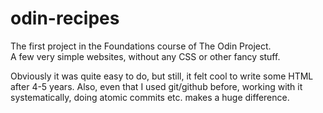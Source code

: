 # odin-recipes
The first project in the Foundations course of The Odin Project.  
A few very simple websites, without any CSS or other fancy stuff.

Obviously it was quite easy to do, but still, it felt cool to write some HTML after 4-5 years. Also, even that I used git/github before, working with it systematically, doing atomic commits etc. makes a huge difference.